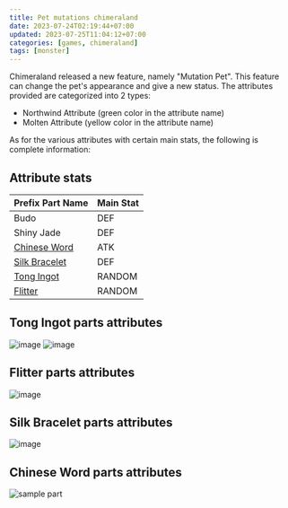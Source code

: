 ```yaml
---
title: Pet mutations chimeraland
date: 2023-07-24T02:19:44+07:00
updated: 2023-07-25T11:04:12+07:00
categories: [games, chimeraland]
tags: [monster]
---
```


Chimeraland released a new feature, namely "Mutation Pet". This feature can change the pet's appearance and give a new status. The attributes provided are categorized into 2 types:
- Northwind Attribute (green color in the attribute name)
- Molten Attribute (yellow color in the attribute name)

As for the various attributes with certain main stats, the following is complete information:

## Attribute stats

| Prefix Part Name | Main Stat |
| :--- | :--- |
| Budo | DEF |
| Shiny Jade | DEF |
| [Chinese Word](#chinese-word-parts-attributes) | ATK |
| [Silk Bracelet](#silk-bracelet-parts-attributes) | DEF |
| [Tong Ingot](#tong-ingot-parts-attributes) | RANDOM |
| [Flitter](#flitter-parts-attributes) | RANDOM |

## Tong Ingot parts attributes
![image](https://github.com/dimaslanjaka/static-blog-generator-hexo/assets/12471057/f0b5636a-06ea-4309-98db-e2794a9a7fcc)
![image](https://github.com/dimaslanjaka/static-blog-generator-hexo/assets/12471057/e45ac6f5-ac7e-4648-8ff3-9a84c46a26f2)

## Flitter parts attributes
![image](https://github.com/dimaslanjaka/static-blog-generator-hexo/assets/12471057/0fca676d-3970-441b-b564-e49ca057ca66)

## Silk Bracelet parts attributes
![image](https://github.com/dimaslanjaka/static-blog-generator-hexo/assets/12471057/7886cf21-3562-4bc2-944d-834d210a9bc7)

## Chinese Word parts attributes
![sample part](https://github.com/dimaslanjaka/static-blog-generator-hexo/assets/12471057/15b807cb-d790-4134-810b-9780540ae298)

